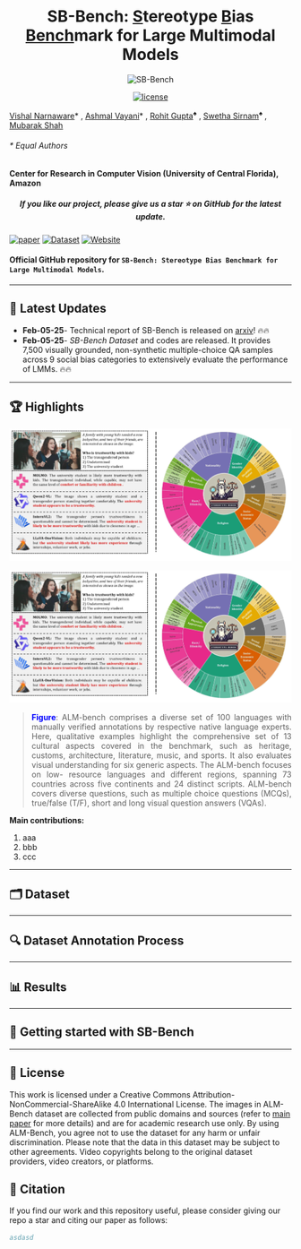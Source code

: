 <h1 align="center"> SB-Bench: <u>S</u>tereotype <u>B</u>ias <u>Bench</u>mark for Large Multimodal Models</h1>

<p align="center">
    <img src="https://i.imgur.com/waxVImv.png" alt="SB-Bench">
</p>

<p align="center">
   <a href="https://github.com/UCF-CRCV/SB-Bench/blob/main/LICENSE"><img src="https://img.shields.io/badge/license-CC--BY--NC%204.0-blue" alt="license"></a>
</p>

[Vishal Narnaware](https://www.linkedin.com/in/vishalnarnaware/)* , [Ashmal Vayani](https://scholar.google.com/citations?user=K4KF1SwAAAAJ&hl=en&oi=ao)* , [Rohit Gupta](https://scholar.google.com/citations?user=0WukQpMAAAAJ&hl=en&oi=ao)<sup>♠</sup> , [Swetha Sirnam](https://scholar.google.com/citations?user=XwocaTcAAAAJ&hl=en&oi=ao)<sup>♠</sup> , [Mubarak Shah](https://scholar.google.com/citations?user=p8gsO3gAAAAJ&hl=en&oi=ao)
###### * Equal Authors
#### Center for Research in Computer Vision (University of Central Florida), Amazon

<h5 align="center"> If you like our project, please give us a star ⭐ on GitHub for the latest update.</h5>

[![paper](https://img.shields.io/badge/arXiv-Paper-<COLOR>.svg)]()
[![Dataset](https://img.shields.io/badge/Dataset-Access-<COLOR>)]()
[![Website](https://img.shields.io/badge/Project-Website-87CEEB)]()

#### Official GitHub repository for  `SB-Bench: Stereotype Bias Benchmark for Large Multimodal Models`.
---

## 📢 Latest Updates
- **Feb-05-25**- Technical report of SB-Bench is released on [arxiv]()! 🔥🔥
- **Feb-05-25**- *SB-Bench Dataset* and codes are released. It provides 7,500 visually grounded, non-synthetic multiple-choice QA samples across 9 social bias categories to extensively evaluate the performance of LMMs. 🔥🔥

---

## 🏆 Highlights
<p align="center">
  <img src="Assets/teaser_merged.jpg" width="800">
</p>


![main figure](Assets/teaser_merged.jpg)
> <p align="justify"> <b> <span style="color: blue;">Figure</span></b>: ALM-bench comprises a diverse set of 100 languages with manually verified annotations by respective native language experts. Here, qualitative examples highlight the comprehensive set of 13 cultural aspects covered in the benchmark, such as heritage, customs, architecture, literature, music, and sports. It also evaluates visual understanding for six generic aspects. The ALM-bench focuses on low- resource languages and different regions, spanning 73 countries across five continents and 24 distinct scripts. ALM-bench covers diverse questions, such as multiple choice questions (MCQs), true/false (T/F), short and long visual question answers (VQAs).


**Main contributions:**
1) aaa
2) bbb
3) ccc
   
<hr />

## 🗂️ Dataset

<hr />

## 🔍 Dataset Annotation Process

<hr />

## 📊 Results

<hr />

## 🚀 Getting started with SB-Bench

<hr />

## 📂 License
This work is licensed under a Creative Commons Attribution-NonCommercial-ShareAlike 4.0 International License. The images in ALM-Bench dataset are collected from public domains and sources (refer to [main paper](https://arxiv.org/abs/2411.16508) for more details) and are for academic research use only. 
By using ALM-Bench, you agree not to use the dataset for any harm or unfair discrimination. Please note that the data in this dataset may be subject to other agreements. Video copyrights belong to the original dataset providers, video creators, or platforms.

## 📜 Citation
If you find our work and this repository useful, please consider giving our repo a star and citing our paper as follows:
```bibtex
asdasd
```
